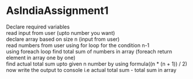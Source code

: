 # AsIndiaAssignment1
Declare required variables <br/>
read input from user (upto number you want) <br/>
declare array based on size n (input from user) <br/>
read numbers from user using for loop for the condition n-1 <br/>
using foreach loop find total sum of numbers in array (foreach return element in array  one by one) <br/>
find actual total sum upto given n number by using formula((n * (n + 1)) / 2) <br/>
now write the output to console i.e actual total sum - total sum in array <br/>
 
